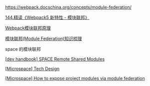 https://webpack.docschina.org/concepts/module-federation/



[144.精读《Webpack5 新特性 - 模块联邦》](https://github.com/ascoders/weekly/blob/master/%E5%89%8D%E6%B2%BF%E6%8A%80%E6%9C%AF/144.%E7%B2%BE%E8%AF%BB%E3%80%8AWebpack5%20%E6%96%B0%E7%89%B9%E6%80%A7%20-%20%E6%A8%A1%E5%9D%97%E8%81%94%E9%82%A6%E3%80%8B.md) 

[Webpack模块联邦原理](https://github.com/Vincent0700/learning-webpack/blob/master/docs/Webpack%E6%A8%A1%E5%9D%97%E8%81%94%E9%82%A6%E5%8E%9F%E7%90%86.md#%E5%B0%8F%E7%BB%93) 

[模块联邦(Module Federation)知识梳理](https://juejin.cn/post/7198041700563370041#heading-13)



space 的模块联邦

[[dev handbook\] SPACE Remote Shared Modules](https://confluence.shopee.io/display/DSFE/[dev+handbook]+SPACE+Remote+Shared+Modules)

[[Microspace\] Tech Design](https://confluence.shopee.io/display/DSFE/[Microspace]+Tech+Design)

[[Microspace\] How to expose project modules via module federation](https://confluence.shopee.io/display/DSFE/[Microspace]+How+to+expose+project+modules+via+module+federation)